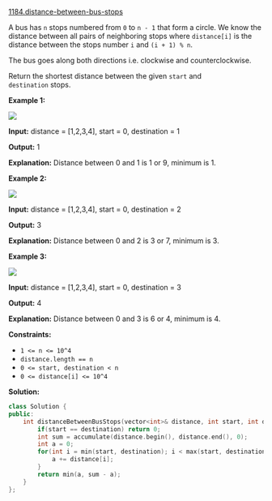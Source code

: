 [1184.distance-between-bus-stops](https://leetcode.com/problems/distance-between-bus-stops/)  

A bus has `n` stops numbered from `0` to `n - 1` that form a circle. We know the distance between all pairs of neighboring stops where `distance[i]` is the distance between the stops number `i` and `(i + 1) % n`.

The bus goes along both directions i.e. clockwise and counterclockwise.

Return the shortest distance between the given `start` and `destination` stops.

**Example 1:**

![](https://assets.leetcode.com/uploads/2019/09/03/untitled-diagram-1.jpg)

  
**Input:** distance = \[1,2,3,4\], start = 0, destination = 1
  
**Output:** 1
  
**Explanation:** Distance between 0 and 1 is 1 or 9, minimum is 1.

**Example 2:**

![](https://assets.leetcode.com/uploads/2019/09/03/untitled-diagram-1-1.jpg)

  
**Input:** distance = \[1,2,3,4\], start = 0, destination = 2
  
**Output:** 3
  
**Explanation:** Distance between 0 and 2 is 3 or 7, minimum is 3.
  

**Example 3:**

![](https://assets.leetcode.com/uploads/2019/09/03/untitled-diagram-1-2.jpg)

  
**Input:** distance = \[1,2,3,4\], start = 0, destination = 3
  
**Output:** 4
  
**Explanation:** Distance between 0 and 3 is 6 or 4, minimum is 4.
  

**Constraints:**

*   `1 <= n <= 10^4`
*   `distance.length == n`
*   `0 <= start, destination < n`
*   `0 <= distance[i] <= 10^4`  



**Solution:**  

```cpp
class Solution {
public:
    int distanceBetweenBusStops(vector<int>& distance, int start, int destination) {
        if(start == destination) return 0;
        int sum = accumulate(distance.begin(), distance.end(), 0);
        int a = 0;
        for(int i = min(start, destination); i < max(start, destination); ++i) {
            a += distance[i];
        }
        return min(a, sum - a);
    }
};
```
      